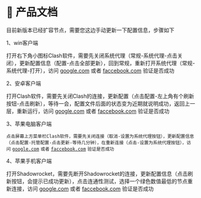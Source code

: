 # 👋 产品文档

目前新版本已经扩容节点，需要您这边手动更新一下配置信息，步骤如下

1、win客户端

&#x20;     打开右下角小图标Clash软件，需要先关闭系统代理（常规-系统代理-点击关闭），更新配置信息（配置-点击全部更新），回到常规，重新打开系统代理（常规-系统代理-打开），访问 [google.com](https://google.com) 或者 [faccebook.com](https://www.facebook.com/) 验证是否成功

2、安卓客户端

&#x20;     打开Clash软件，需要先关闭Clash的连接，更新配置（点击配置-左上角有个刷新按钮-点击刷新），等待一会，配置文件后面的状态变为近期就说明成功，返回上一层，重新运行，访问 [google.com](https://google.com) 或者 [faccebook.com](https://www.facebook.com/) 验证是否成功

3、苹果电脑客户端

&#x20;     `点击屏幕上方菜单栏Clash软件，需要先关闭连接（取消-设置为系统代理按钮），更新配置信息（点击配置-托管配置-点击更新-等待几分钟），在重新连接（点击-设置为系统代理按钮），访问` [`google.com`](https://google.com) `或者` [`faccebook.com`](https://www.facebook.com/) `验证是否成功`

4、苹果手机客户端

&#x20;     打开Shadowrocket，需要先断开Shadowrocket的连接，更新配置信息（点击刷新按钮，会提示已成功更新），点击连通性测试，选择一个绿色数值最低的节点重新连接，访问 [google.com](https://google.com) 或者 [faccebook.com](https://www.facebook.com/) 验证是否成功

